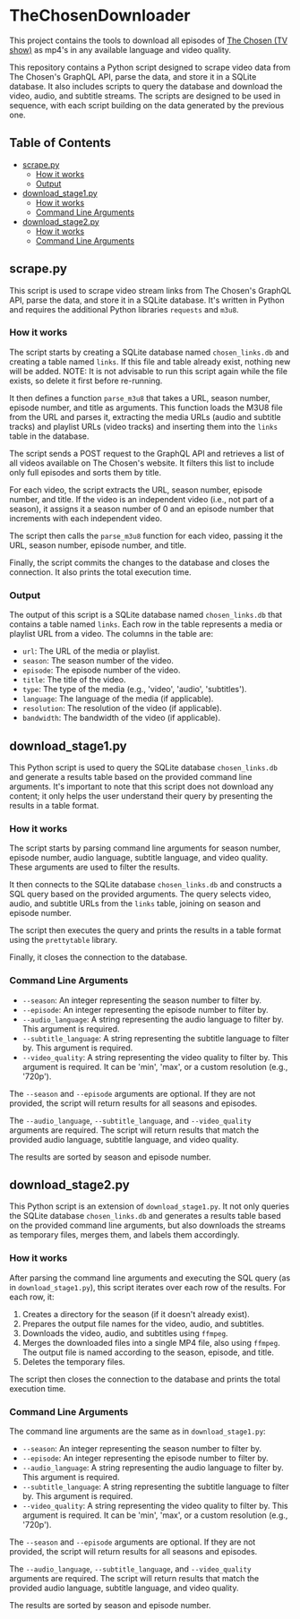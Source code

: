 # TheChosenDownloader

This project contains the tools to download all episodes of [The Chosen (TV show)](https://en.wikipedia.org/wiki/The_Chosen_(TV_series)) as mp4's in any available language and video quality.

This repository contains a Python script designed to scrape video data from The Chosen's GraphQL API, parse the data, and store it in a SQLite database. It also includes scripts to query the database and download the video, audio, and subtitle streams. The scripts are designed to be used in sequence, with each script building on the data generated by the previous one.

## Table of Contents

- [scrape.py](#scrapepy)
    - [How it works](#how-it-works)
    - [Output](#output)
- [download_stage1.py](#download_stage1py)
    - [How it works](#how-it-works-1)
    - [Command Line Arguments](#command-line-arguments)
- [download_stage2.py](#download_stage2py)
    - [How it works](#how-it-works-2)
    - [Command Line Arguments](#command-line-arguments-1)

## scrape.py
This script is used to scrape video stream links from The Chosen's GraphQL API, parse the data, and store it in a SQLite database. It's written in Python and requires the additional Python libraries `requests` and `m3u8`.

### How it works
The script starts by creating a SQLite database named `chosen_links.db` and creating a table named `links`. If this file and table already exist, nothing new will be added. NOTE: It is not advisable to run this script again while the file exists, so delete it first before re-running.

It then defines a function `parse_m3u8` that takes a URL, season number, episode number, and title as arguments. This function loads the M3U8 file from the URL and parses it, extracting the media URLs (audio and subtitle tracks) and playlist URLs (video tracks) and inserting them into the `links` table in the database.

The script sends a POST request to the GraphQL API and retrieves a list of all videos available on The Chosen's website. It filters this list to include only full episodes and sorts them by title.

For each video, the script extracts the URL, season number, episode number, and title. If the video is an independent video (i.e., not part of a season), it assigns it a season number of 0 and an episode number that increments with each independent video.

The script then calls the `parse_m3u8` function for each video, passing it the URL, season number, episode number, and title.

Finally, the script commits the changes to the database and closes the connection. It also prints the total execution time.

### Output
The output of this script is a SQLite database named `chosen_links.db` that contains a table named `links`. Each row in the table represents a media or playlist URL from a video. The columns in the table are:

- `url`: The URL of the media or playlist.
- `season`: The season number of the video.
- `episode`: The episode number of the video.
- `title`: The title of the video.
- `type`: The type of the media (e.g., 'video', 'audio', 'subtitles').
- `language`: The language of the media (if applicable).
- `resolution`: The resolution of the video (if applicable).
- `bandwidth`: The bandwidth of the video (if applicable).

## download_stage1.py

This Python script is used to query the SQLite database `chosen_links.db` and generate a results table based on the provided command line arguments. It's important to note that this script does not download any content; it only helps the user understand their query by presenting the results in a table format.

### How it works

The script starts by parsing command line arguments for season number, episode number, audio language, subtitle language, and video quality. These arguments are used to filter the results.

It then connects to the SQLite database `chosen_links.db` and constructs a SQL query based on the provided arguments. The query selects video, audio, and subtitle URLs from the `links` table, joining on season and episode number.

The script then executes the query and prints the results in a table format using the `prettytable` library.

Finally, it closes the connection to the database.

### Command Line Arguments

- `--season`: An integer representing the season number to filter by.
- `--episode`: An integer representing the episode number to filter by.
- `--audio_language`: A string representing the audio language to filter by. This argument is required.
- `--subtitle_language`: A string representing the subtitle language to filter by. This argument is required.
- `--video_quality`: A string representing the video quality to filter by. This argument is required. It can be 'min', 'max', or a custom resolution (e.g., '720p').

The `--season` and `--episode` arguments are optional. If they are not provided, the script will return results for all seasons and episodes.

The `--audio_language`, `--subtitle_language`, and `--video_quality` arguments are required. The script will return results that match the provided audio language, subtitle language, and video quality.

The results are sorted by season and episode number.

## download_stage2.py

This Python script is an extension of `download_stage1.py`. It not only queries the SQLite database `chosen_links.db` and generates a results table based on the provided command line arguments, but also downloads the streams as temporary files, merges them, and labels them accordingly.

### How it works

After parsing the command line arguments and executing the SQL query (as in `download_stage1.py`), this script iterates over each row of the results. For each row, it:

1. Creates a directory for the season (if it doesn't already exist).
2. Prepares the output file names for the video, audio, and subtitles.
3. Downloads the video, audio, and subtitles using `ffmpeg`.
4. Merges the downloaded files into a single MP4 file, also using `ffmpeg`. The output file is named according to the season, episode, and title.
5. Deletes the temporary files.

The script then closes the connection to the database and prints the total execution time.

### Command Line Arguments

The command line arguments are the same as in `download_stage1.py`:

- `--season`: An integer representing the season number to filter by.
- `--episode`: An integer representing the episode number to filter by.
- `--audio_language`: A string representing the audio language to filter by. This argument is required.
- `--subtitle_language`: A string representing the subtitle language to filter by. This argument is required.
- `--video_quality`: A string representing the video quality to filter by. This argument is required. It can be 'min', 'max', or a custom resolution (e.g., '720p').

The `--season` and `--episode` arguments are optional. If they are not provided, the script will return results for all seasons and episodes.

The `--audio_language`, `--subtitle_language`, and `--video_quality` arguments are required. The script will return results that match the provided audio language, subtitle language, and video quality.

The results are sorted by season and episode number.